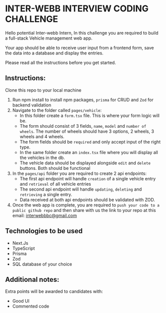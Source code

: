 # INTER-WEBB INTERVIEW CODING CHALLENGE

Hello potential Inter-webb Intern, In this challenge you are required to build a full-stack Vehicle management web app.

Your app should be able to receive user input from a frontend form, save the data into a database and display the entries.

Please read all the instructions before you get started.

## Instructions:

Clone this repo to your local machine

1. Run npm install to install npm packages, `prisma` for CRUD and `Zod` for backend validation
2. Navigate to the folder called `pages/vehicle`:
    - In this folder create a `form.tsx` file. This is where your form logic will be.
    - The form should consist of 3 fields, `name`, `model` and `number of wheels`. The number of wheels should have 3 options, 2 wheels, 3 wheels and 4 wheels.
    - The form fields should be `required` and only accept input of the right type.
    - In the same folder create an `index.tsx` file where you will display all the vehicles in the db.
    - The vehicle data should be displayed alongside `edit` and `delete` buttons. Both should be functional
3. In the `pages/api` folder you are required to create 2 api endpoints:
   - The first api endpoint will handle `creation` of a single vehicle entry and `retrieval` of all vehicle entries
   - The second api endpoint will handle `updating`, `deleting` and `retrieving` a single entry.
   - Data received at both api endpoints should be validated with ZOD.
4. Once the web app is complete, you are required to `push your code to a public github repo` and then share with us the link to your repo at this email: interwebbbc@gmail.com

## Technologies to be used
- Next.Js
- TypeScript
- Prisma
- Zod
- SQL database of your choice

## Additional notes:
Extra points will be awarded to candidates with:
- Good UI
- Commented code

